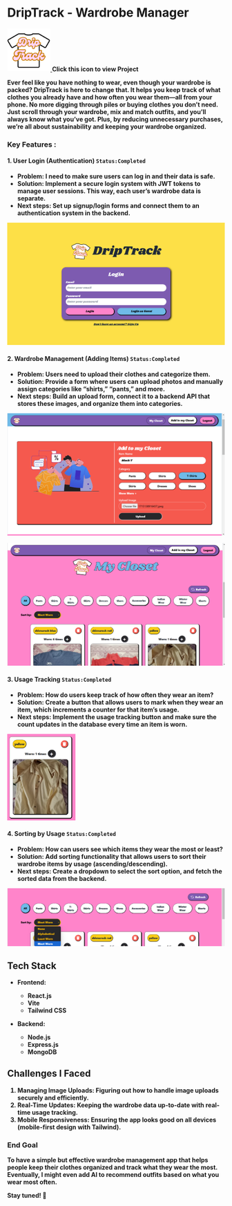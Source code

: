 # DripTrack - Wardrobe Manager 
  


<a href="https://drip-track.vercel.app/"><img src="frontend/src/assets/logo.png" height="100" />  </a> <b>Click this icon to view Project<b>

Ever feel like you have nothing to wear, even though your wardrobe is packed? DripTrack is here to change that. It helps you keep track of what clothes you already have and how often you wear them—all from your phone. No more digging through piles or buying clothes you don’t need. Just scroll through your wardrobe, mix and match outfits, and you’ll always know what you’ve got. Plus, by reducing unnecessary purchases, we’re all about sustainability and keeping your wardrobe organized.

### Key Features :

#### 1. **User Login (Authentication)**    `Status:Completed` 
   - **Problem**: I need to make sure users can log in and their data is safe.
   - **Solution**: Implement a secure login system with **JWT tokens** to manage user sessions. This way, each user’s wardrobe data is separate.
   - **Next steps**: Set up signup/login forms and connect them to an authentication system in the backend.

   ![Auth Screenshot](./Demo/Auth.png)  

#### 2. **Wardrobe Management (Adding Items)** `Status:Completed` 
   - **Problem**: Users need to upload their clothes and categorize them.
   - **Solution**: Provide a form where users can upload photos and manually assign categories like “shirts,” “pants,” and more.
   - **Next steps**: Build an upload form, connect it to a backend API that stores these images, and organize them into categories.

![Upload Screenshot](./Demo/Upload.png)  

![Upload Screenshot](./Demo/closet.png)  

#### 3. **Usage Tracking** `Status:Completed` 
   - **Problem**: How do users keep track of how often they wear an item?
   - **Solution**: Create a button that allows users to mark when they wear an item, which increments a counter for that item’s usage.
   - **Next steps**: Implement the usage tracking button and make sure the count updates in the database every time an item is worn.

   

   <img src="./Demo/count.png" height="200" />

#### 4. **Sorting by Usage** `Status:Completed` 
   - **Problem**: How can users see which items they wear the most or least?
   - **Solution**: Add sorting functionality that allows users to sort their wardrobe items by usage (ascending/descending).
   - **Next steps**: Create a dropdown to select the sort option, and fetch the sorted data from the backend.

 ![Upload Screenshot](./Demo/sort.png)
   

## Tech Stack

- **Frontend**: 
  - **React.js** 
  - **Vite** 
  - **Tailwind CSS** 

- **Backend**:
  - **Node.js** 
  - **Express.js** 
  - **MongoDB** 



## Challenges I Faced

1. **Managing Image Uploads**: Figuring out how to handle image uploads securely and efficiently.
2. **Real-Time Updates**: Keeping the wardrobe data up-to-date with real-time usage tracking.
3. **Mobile Responsiveness**: Ensuring the app looks good on all devices (mobile-first design with Tailwind).


### End Goal
To have a simple but effective wardrobe management app that helps people keep their clothes organized and track what they wear the most. Eventually, I might even add AI to recommend outfits based on what you wear most often.

Stay tuned! 🚀
